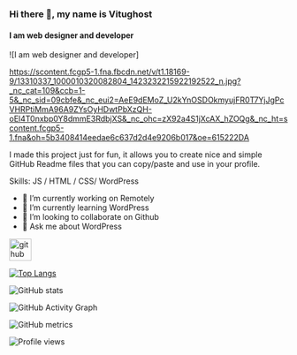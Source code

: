 


### Hi there 👋, **my name is Vitughost**
#### I am web designer and developer
![I am web designer and developer]

https://scontent.fcgp5-1.fna.fbcdn.net/v/t1.18169-9/13310337_1000010320082804_1423232215922192522_n.jpg?_nc_cat=109&ccb=1-5&_nc_sid=09cbfe&_nc_eui2=AeE9dEMoZ_U2kYnOSDOkmyujFR0T7YjJgPcVHRPtiMmA96A9ZYsOyHDwtPbXzQH-oEl4T0nxbp0Y8dmmE3RdbjXS&_nc_ohc=zX92a4S1jXcAX_hZOQg&_nc_ht=scontent.fcgp5-1.fna&oh=5b3408414eedae6c637d2d4e9206b017&oe=615222DA

I made this project just for fun, it allows you to create nice and simple GitHub Readme files that you can copy/paste and use in your profile.

Skills: JS / HTML / CSS/ WordPress

- 🔭 I’m currently working on Remotely 
- 🌱 I’m currently learning WordPress 
- 👯 I’m looking to collaborate on Github 
- 💬 Ask me about WordPress 


[<img src='https://cdn.jsdelivr.net/npm/simple-icons@3.0.1/icons/github.svg' alt='github' height='40'>](https://github.com/https://github.com/Vitughost)  

[![Top Langs](https://github-readme-stats.vercel.app/api/top-langs/?username=https://github.com/Vitughost)](https://github.com/anuraghazra/github-readme-stats)

![GitHub stats](https://github-readme-stats.vercel.app/api?username=https://github.com/Vitughost&show_icons=true&count_private=true)  

![GitHub Activity Graph](https://activity-graph.herokuapp.com/graph?username=https://github.com/Vitughost)  

![GitHub metrics](https://metrics.lecoq.io/https://github.com/Vitughost)  

![Profile views](https://gpvc.arturio.dev/https://github.com/Vitughost)  
